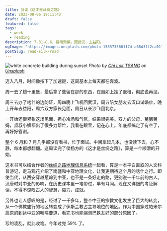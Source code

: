 ```yaml
---
title: 我读《这才是丝绸之路》
date: 2023-08-06 19:11:43
draft: false
featured: false
tags:
  - week
  - reading
description: 7.31-8.6，暴雨渐停，回武汉，去益阳。
ogImage: "https://images.unsplash.com/photo-1585735661174-a68d3ff2ca01?crop=entropy&cs=tinysrgb&fit=max&fm=jpg&ixid=M3wzNjAwOTd8MHwxfHNlYXJjaHw5fHxtaWRkbGUlMjBhc2lhfGVufDB8MHx8fDE2OTEzOTYyNjZ8MA&ixlib=rb-4.0.3&q=80&w=1080"
postSlug: read-silk-road
---
```


![white concrete building during sunset](https://images.unsplash.com/photo-1585735661174-a68d3ff2ca01?crop=entropy&cs=tinysrgb&fit=max&fm=jpg&ixid=M3wzNjAwOTd8MHwxfHNlYXJjaHw5fHxtaWRkbGUlMjBhc2lhfGVufDB8MHx8fDE2OTEzOTYyNjZ8MA&ixlib=rb-4.0.3&q=80&w=1080)
_Photo by [Chi Lok TSANG](https://unsplash.com/@nodefchilok?utm_source=Obsidian%20Image%20Inserter%20Plugin&utm_medium=referral) on [Unsplash](https://unsplash.com/?utm_source=Obsidian%20Image%20Inserter%20Plugin&utm_medium=referral)_

迈入八月，时间像按下了加速键，这周基本上每天都在奔波。

周一去了趟十里堡，最后拿了些留在那的东西，在自如上挂了退租，彻底说再见。

周三去办了喀什的边防证，周四晚上飞机回武汉，周五陪女朋友去汉口试婚纱，晚上开车去益阳，周六双方家长见面，周日从长沙飞回北京。

一开始还很紧张这场见面，担心冷场和气氛，结果很完美。双方的父母，舅舅舅妈，叔叔小姨都出了很多力帮忙，我看在眼里，记在心上。年底都搞定了有空了，再好好答谢。

整个 6 月和 7 月几乎都没有看书，忙于面试。中间拿起几本，也没读下去，心不静，每本都想翻翻。这周读完了侯杨方的《这才是丝绸之路》，算是一个顺滑的开始。

这本书可以结合作者的[丝绸之路地理信息系统](https://silkroad.fudan.edu.cn/)一起看，算是一本平白直叙的人文科普游记，走马观花介绍了南疆和中亚地理文化，让我更期待这个月的喀什之行。即使当代，从西安穿越葱岭到中亚，也不是一条好走的路，更别说一千年前的古人。汉唐时对中亚的影响，在历史课本里一笔带过，早有耳闻。现在又详细的考证解读，不得不惊叹古人的智慧，毅力，成就。

另外也让人感叹的是，经过了一千多年，整个中亚的宗教文化发生了巨大的转变，从一个佛教盛行的地区转变成了伊斯兰教占主导地位的地区。作为中国穿过帕米尔高原的到达中亚的咽喉要道，看完书也能揣测巴铁友好的部分原因了。

写的凌乱，就此收笔。今年过完 59% 了。
